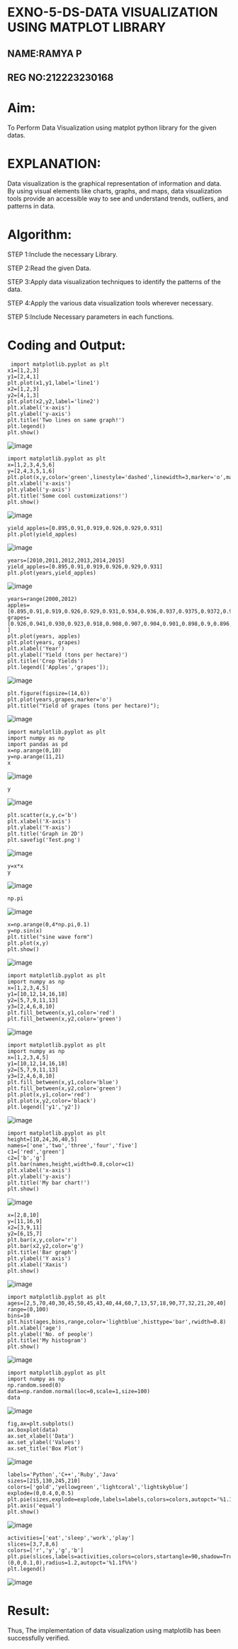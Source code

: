 # EXNO-5-DS-DATA VISUALIZATION USING MATPLOT LIBRARY

## NAME:RAMYA P
## REG NO:212223230168

# Aim:
  To Perform Data Visualization using matplot python library for the given datas.

# EXPLANATION:
Data visualization is the graphical representation of information and data. By using visual elements like charts, graphs, and maps, data visualization tools provide an accessible way to see and understand trends, outliers, and patterns in data.

# Algorithm:
STEP 1:Include the necessary Library.

STEP 2:Read the given Data.

STEP 3:Apply data visualization techniques to identify the patterns of the data.

STEP 4:Apply the various data visualization tools wherever necessary.

STEP 5:Include Necessary parameters in each functions.

# Coding and Output:
~~~
 import matplotlib.pyplot as plt
x1=[1,2,3]
y1=[2,4,1]
plt.plot(x1,y1,label='line1')
x2=[1,2,3]
y2=[4,1,3]
plt.plot(x2,y2,label='line2')
plt.xlabel('x-axis')
plt.ylabel('y-axis')
plt.title('Two lines on same graph!')
plt.legend()
plt.show()
~~~

![image](https://github.com/user-attachments/assets/651a2eac-48c0-4e06-bb85-18e1f0eeba5d)

~~~
import matplotlib.pyplot as plt
x=[1,2,3,4,5,6]
y=[2,4,3,5,1,6]
plt.plot(x,y,color='green',linestyle='dashed',linewidth=3,marker='o',markerfacecolor='red',markersize=10)
plt.xlabel('x-axis')
plt.ylabel('y-axis')
plt.title('Some cool customizations!')
plt.show()
~~~
![image](https://github.com/user-attachments/assets/a910ea69-99be-4b9f-9624-93b66b76d1e0)

~~~
yield_apples=[0.895,0.91,0.919,0.926,0.929,0.931]
plt.plot(yield_apples)
~~~
![image](https://github.com/user-attachments/assets/575d1c35-40ce-442a-b74a-5f9e4b9625f2)

~~~
years=[2010,2011,2012,2013,2014,2015]
yield_apples=[0.895,0.91,0.919,0.926,0.929,0.931]
plt.plot(years,yield_apples)
~~~
![image](https://github.com/user-attachments/assets/7622d784-b56e-4325-a66d-b5e8c1b885a4)

~~~
years=range(2000,2012)
apples=[0.895,0.91,0.919,0.926,0.929,0.931,0.934,0.936,0.937,0.9375,0.9372,0.939]
grapes=[0.926,0.941,0.930,0.923,0.918,0.908,0.907,0.904,0.901,0.898,0.9,0.896, ]
plt.plot(years, apples)
plt.plot(years, grapes)
plt.xlabel('Year')
plt.ylabel('Yield (tons per hectare)')
plt.title('Crop Yields')
plt.legend(['Apples','grapes']);
~~~
![image](https://github.com/user-attachments/assets/cd71acdc-0e00-46d6-a7f4-cd5d7a3ba9bc)

~~~
plt.figure(figsize=(14,6))
plt.plot(years,grapes,marker='o')
plt.title("Yield of grapes (tons per hectare)");
~~~
![image](https://github.com/user-attachments/assets/faa43d64-8040-454b-b138-264969bac022)

~~~
import matplotlib.pyplot as plt
import numpy as np
import pandas as pd
x=np.arange(0,10)
y=np.arange(11,21)
x
~~~
![image](https://github.com/user-attachments/assets/26da30c7-6dab-4277-b37b-0a78bf414d9b)

~~~
y
~~~
![image](https://github.com/user-attachments/assets/7a23febd-2ab8-4267-838a-7490f4bda818)

~~~
plt.scatter(x,y,c='b')
plt.xlabel('X-axis')
plt.ylabel('Y-axis')
plt.title('Graph in 2D')
plt.savefig('Test.png')
~~~
![image](https://github.com/user-attachments/assets/03634030-c7e7-496a-bc9f-c033885b689d)

~~~
y=x*x
y
~~~
![image](https://github.com/user-attachments/assets/23e04977-d5e0-437c-835c-b6743fdef05d)

~~~
np.pi
~~~
![image](https://github.com/user-attachments/assets/f7bcfe17-259d-4efc-92f9-865e2bf7c8d9)

~~~
x=np.arange(0,4*np.pi,0.1)
y=np.sin(x)
plt.title("sine wave form")
plt.plot(x,y)
plt.show()
~~~
![image](https://github.com/user-attachments/assets/b37ce8ed-92c0-4d98-8802-83cc2e984913)

~~~
import matplotlib.pyplot as plt
import numpy as np
x=[1,2,3,4,5]
y1=[10,12,14,16,18]
y2=[5,7,9,11,13]
y3=[2,4,6,8,10]
plt.fill_between(x,y1,color='red')
plt.fill_between(x,y2,color='green')
~~~
![image](https://github.com/user-attachments/assets/38a093e1-658f-4a87-ae52-c00186b4c317)

~~~
import matplotlib.pyplot as plt
import numpy as np
x=[1,2,3,4,5]
y1=[10,12,14,16,18]
y2=[5,7,9,11,13]
y3=[2,4,6,8,10]
plt.fill_between(x,y1,color='blue')
plt.fill_between(x,y2,color='green')
plt.plot(x,y1,color='red')
plt.plot(x,y2,color='black')
plt.legend(['y1','y2'])
~~~
![image](https://github.com/user-attachments/assets/d0b05cbc-b0f6-4d5e-8a0e-8da7d37a9d64)

~~~
import matplotlib.pyplot as plt
height=[10,24,36,40,5]
names=['one','two','three','four','five']
c1=['red','green']
c2=['b','g']
plt.bar(names,height,width=0.8,color=c1)
plt.xlabel('x-axis')
plt.ylabel('y-axis')
plt.title('My bar chart!')
plt.show()
~~~
![image](https://github.com/user-attachments/assets/3274ebf9-c1a9-47ce-95f0-43f2d2947bcb)

~~~
x=[2,8,10]
y=[11,16,9]
x2=[3,9,11]
y2=[6,15,7]
plt.bar(x,y,color='r')
plt.bar(x2,y2,color='g')
plt.title('Bar graph')
plt.ylabel('Y axis')
plt.xlabel('Xaxis')
plt.show()
~~~
![image](https://github.com/user-attachments/assets/1c18d9e6-7db9-4808-8353-f8a50c01628f)

~~~
import matplotlib.pyplot as plt
ages=[2,5,70,40,30,45,50,45,43,40,44,60,7,13,57,18,90,77,32,21,20,40]
range=(0,100)
bins=10
plt.hist(ages,bins,range,color='lightblue',histtype='bar',rwidth=0.8)
plt.xlabel('age')
plt.ylabel('No. of people')
plt.title('My histogram')
plt.show()
~~~
![image](https://github.com/user-attachments/assets/0490c327-d788-44f2-9e43-9ce8cb57e6d0)

~~~
import matplotlib.pyplot as plt
import numpy as np
np.random.seed(0)
data=np.random.normal(loc=0,scale=1,size=100)
data
~~~
![image](https://github.com/user-attachments/assets/152ca40d-4ee7-4c0c-b2df-33be074ee1bd)

~~~
fig,ax=plt.subplots()
ax.boxplot(data)
ax.set_xlabel('Data')
ax.set_ylabel('Values')
ax.set_title('Box Plot')
~~~
![image](https://github.com/user-attachments/assets/10a1ff64-7b83-4e4d-ac31-0b09ee61eaf8)

~~~
labels='Python','C++','Ruby','Java'
sizes=[215,130,245,210]
colors=['gold','yellowgreen','lightcoral','lightskyblue']
explode=(0,0.4,0,0.5)
plt.pie(sizes,explode=explode,labels=labels,colors=colors,autopct='%1.1f%%',shadow=True)
plt.axis('equal')
plt.show()
~~~
![image](https://github.com/user-attachments/assets/1ae8eeb2-f4b4-4406-93e4-1ed201dc397e)

~~~
activities=['eat','sleep','work','play']
slices=[3,7,8,6]
colors=['r','y','g','b']
plt.pie(slices,labels=activities,colors=colors,startangle=90,shadow=True,explode=(0,0,0.1,0),radius=1.2,autopct='%1.1f%%')
plt.legend()
~~~
![image](https://github.com/user-attachments/assets/66453843-986a-43fa-97a8-3dedefe8f589)




















# Result:
 Thus, The implementation of data visualization using matplotlib has been successfully verified.
